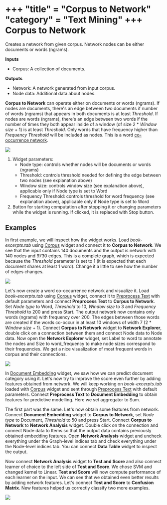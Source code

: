 +++
"title" = "Corpus to Network"
"category" = "Text Mining"
+++
Corpus to Network
=================

Creates a network from given corpus. Network nodes can be either documents or words (ngrams). 

**Inputs**

- Corpus: A collection of documents.

**Outputs**

- Network: A network generated from input corpus.
- Node data: Additional data about nodes.

**Corpus to Network** can operate either on documents or words (ngrams). If nodes are documents, there's an edge between two documents if number of words (ngrams) that appears in both documents is at least *Threshold*. If nodes are words (ngrams), there's an edge between two words if the number of times they both appear inside of a window (of size 2 * *Window size* + 1) is at least *Threshold*. Only words that have frequency higher than *Frequency Threshold* will be included as nodes. This is a word [co-occurrence network](https://en.wikipedia.org/wiki/Co-occurrence_network).

![](../images/Corpus-to-Network-stamped.png)

1. Widget parameters:
    - Node type: controls whether nodes will be documents or words (ngrams)
    - Threshold: controls threshold needed for defining the edge between two nodes (see explanation above)
    - Window size: controls window size (see explanation above), applicable only if Node type is set to Word
    - Frequency Threshold: controls threshold for word frequency (see explanation above), applicable only if Node type is set to Word
2. Button for starting computation after stopping it or changing parameters while the widget is running. If clicked, it is replaced with Stop button.

Examples
--------

In first example, we will inspect how the widget works.  Load *book-excerpts.tab* using [Corpus](../corpus-widget/) widget and connect it to **Corpus to Network**. We see that the input contains 140 documents and the output is network with 140 nodes and 9730 edges. This is a complete graph, which is expected because the *Threshold* parameter is set to 1 (it is expected that each document shares at least 1 word). Change it a little to see how the number of edges changes. 

![](../images/Corpus-to-Network-Example1.png)

Let's now create a word co-occurrence network and visualize it. Load *book-excerpts.tab* using [Corpus](../corpus-widget/) widget, connect it to [Preprocess Text](../preprocesstext/) with default parameters and connect **Preprocess Text** to **Corpus to Network**. Set *Node type* to Word, *Threshold* to 10, *Window size* to 3 and *Frequency Threshold* to 200 and press Start. The output network now contains only words (ngrams) with frequency over 200. The edges between those words are created if the words co-occur in at least 10 windows of width 7 (2 * *Window size* + 1). Connect **Corpus to Network** widget to **Network Explorer**, double click on a connection between them and connect Node data to Node data. Now open the **Network Explorer** widget, set Label to word to annotate the nodes and Size to word_frequency to make node sizes correspond to their frequencies. We get a nice visualization of most frequent words in corpus and their connections.

![](../images/Corpus-to-Network-Example2.png)

In [Document Embedding](documentembedding.md) widget, we saw how we can predict document category using it. Let's now try to improve the score even further by adding features obtained from network. We will keep working on *book-excerpts.tab* loaded with [Corpus](../corpus-widget/) widget and sent through [Preprocess Text](../preprocesstext/) with default parameters. Connect **Preprocess Text** to **Document Embedding** to obtain features for predictive modelling. Here we set aggregator to Sum.

The first part was the same. Let's now obtain some features from network. Connect **Document Embedding** widget to **Corpus to Network**, set *Node type* to Document, *Threshold* to 50 and press Start. Connect **Corpus to Network** to **Network Analysis** widget. Double click on the connection and connect Node data to Items so that the output data contains previously obtained embedding features. Open **Network Analysis** widget and uncheck everything under the Graph-level indices tab and check everything under the Node-level indices tab. You can connect **Data Table** widget to inspect the output.

Now connect **Network Analysis** widget to **Test and Score** and also connect learner of choice to the left side of **Test and Score**. We chose SVM and changed kernel to Linear. **Test and Score** will now compute performance of each learner on the input. We can see that we obtained even better results by adding network features. Let's connect **Test and Score** to **Confusion Matrix**. New features helped us correctly classify two more examples.

![](../images/Corpus-to-Network-Example3.png)